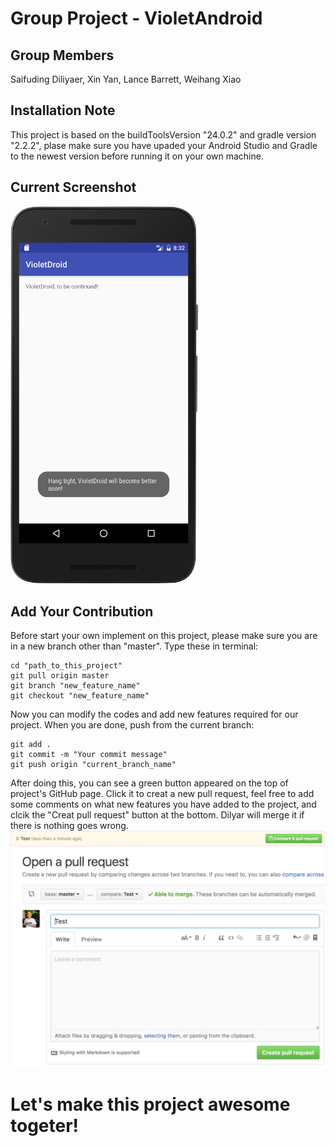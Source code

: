 # Group Project - VioletAndroid

## Group Members
Saifuding Diliyaer, Xin Yan, Lance Barrett, Weihang Xiao


## Installation Note
This project is based on the buildToolsVersion "24.0.2" and gradle version "2.2.2", plase make sure you have upaded your Android Studio and Gradle to the newest version before running it on your own machine. 

## Current Screenshot
<img src="https://github.com/dilyar85/VioletDroid/blob/master/screenshots/current_screenshot.png" alt="current_screenshots_image" width="300">

## Add Your Contribution
Before start your own implement on this project, please make sure you are in a new branch other than "master". Type these in terminal:
```
cd "path_to_this_project"
git pull origin master
git branch "new_feature_name"
git checkout "new_feature_name"
```
Now you can modify the codes and add new features required for our project. When you are done, push from the current branch:
```
git add .
git commit -m "Your commit message"
git push origin "current_branch_name"
```
After doing this, you can see a green button appeared on the top of project's GitHub page. Click it to creat a new pull request, feel free to add some comments on what new features you have added to the project, and clcik the "Creat pull request" button at the bottom. Dilyar will merge it if there is nothing goes wrong. 
<img src="https://github.com/dilyar85/VioletDroid/blob/master/screenshots/compare_pull_request.png" alt="create_pull_request_image">
<img src="https://github.com/dilyar85/VioletDroid/blob/master/screenshots/create_pull_request.png" alt="creat_pull_requst_image">

# Let's make this project awesome togeter! 

